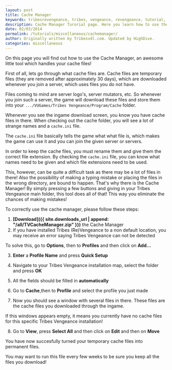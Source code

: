 ```yaml
---
layout: post
title: Cache Manager
keywords: tribesrevengeance, tribes, vengeance, revengeance, tutorial, guide, cache, manager, installation, instruction, file, move, rename, manual, file, permanent
description: Cache Manager Turorial page. Here you learn how to use the Cache Manager.
date: 02/03/2014
permalink: /tutorials/miscellaneous/cachemanager/
author: Originally written by Tribesvdl.com. Updated by HighDive.
categories: miscellaneous
---
```


On this page you will find out how to use the Cache Manager, an awesome little tool which handles your cache files!

  

First of all, lets go through what cache files are. Cache files are temporary files (they are removed after approximately 30 days), which are downloaded whenever you join a server, which uses files you do not have.

  

Files coming to mind are server logo's, server mutators, etc. So whenever you join such a server, the game will download these files and store them into your `.../VUGames/Tribes Vengeance/Program/Cache` folder.

  

Whenever you see the ingame download screen, you know you have cache files in there. When checking out the cache folder, you will see a lot of strange names and a `cache.ini` file.

  

The `cache.ini` file basically tells the game what what file is, which makes the game can use it and you can join the given server or servers.

  

In order to keep the cache files, you must rename them and give them the correct file extension. By checking the `cache.ini` file, you can know what names need to be given and which file extensions need to be used.

  

This, however, can be quite a difficult task as there may be a lot of files in there! Also the possibility of making a typing mistake or placing the files in the wrong directory, are bound to happen. That's why there is the Cache Manager! By simply pressing a few buttons and giving in your Tribes Vengeance main folder, this tool does all of that! This way you eliminate the chances of making mistakes!

  

To correctly use the cache manager, please follow these steps:

1. **[Download]({{ site.downloads_url | append: "/all/TVCacheManager.zip" }})** the Cache Manager
2. If you have installed Tribes (Re)Vengeance to a non default location, you may receive an error saying Tribes Vengeance can not be detected

To solve this, go to **Options**, then to **Profiles** and then click on **Add...**

3. **Enter** a **Profile Name** and press **Quick Setup**
4. Navigate to your Tribes Vengeance installation map, select the folder and press **OK**
5. All the fields should be filled in **automatically**
6. Go to **Cache**,then to **Profile** and select the profile you just made

7. Now you should see a window with several files in there. These files are the cache files you downloaded through the ingame.

If this windows appears empty, it means you currently have no cache files for this specific Tribes Vengeance installation!

8. Go to **View**, press **Select All** and then click on **Edit** and then on **Move**
  

You have now succesfully turned your temporary cache files into permanent files.

  

You may want to run this file every few weeks to be sure you keep all the files you download!

